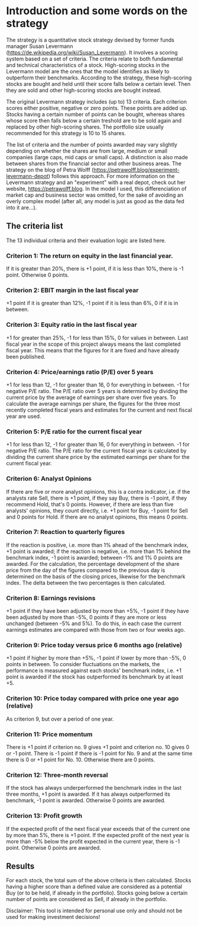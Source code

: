 # Introduction and some words on the strategy #

The strategy is a quantitative stock strategy devised by former funds manager Susan Levermann (https://de.wikipedia.org/wiki/Susan_Levermann).
It involves a scoring system based on a set of criteria. The criteria relate to both fundamental and technical characteristics of a stock.
High-scoring stocks in the Levermann model are the ones that the model identifies as likely to outperform their benchmarks. According to the strategy, these high-scoring stocks are bought and held until their score falls below a certain level. Then they are sold and other high-scoring stocks are bought instead.

The original Levermann strategy includes (up to) 13 criteria. Each criterion scores either positive, negative or zero points. These points are added up. Stocks having a certain number of points can be bought, whereas shares whose score then falls below a certain treshold are to be sold again and replaced by other high-scoring shares.
The portfolio size usually recommended for this strategy is 10 to 15 shares.

The list of criteria and the number of points awarded may vary slightly depending on whether the shares are from large, medium or small companies (large caps, mid caps or small caps). A distinction is also made between shares from the financial sector and other business areas.
The strategy on the blog of Petra Wolff (https://petrawolff.blog/experiment-levermann-depot) follows this approach. For more information on the Levermann strategy and an "experiment" with a real depot, check out her website, https://petrawolff.blog. 
In the model I used, this differenciation of market cap and business sector was omitted, for the sake of avoiding an overly complex model (after all, any model is just as good as the data fed into it are...).

## The criteria list ##
The 13 individual criteria and their evaluation logic are listed here.

### Criterion 1: The return on equity in the last financial year. ###
If it is greater than 20%, there is +1 point, if it is less than 10%, there is -1 point. Otherwise 0 points.

### Criterion 2: EBIT margin in the last fiscal year
+1 point if it is greater than 12%, -1 point if it is less than 6%, 0 if it is in between.

### Criterion 3: Equity ratio in the last fiscal year
+1 for greater than 25%, -1 for less than 15%, 0 for values in between.
Last fiscal year in the scope of this project always means the last completed fiscal year. This means that the figures for it are fixed and have already been published.

### Criterion 4: Price/earnings ratio (P/E) over 5 years
+1 for less than 12, -1 for greater than 16, 0 for everything in between. -1 for negative P/E ratio.
The P/E ratio over 5 years is determined by dividing the current price by the average of earnings per share over five years. To calculate the average earnings per share, the figures for the three most recently completed fiscal years and estimates for the current and next fiscal year are used.

### Criterion 5: P/E ratio for the current fiscal year
+1 for less than 12, -1 for greater than 16, 0 for everything in between. -1 for negative P/E ratio.
The P/E ratio for the current fiscal year is calculated by dividing the current share price by the estimated earnings per share for the current fiscal year.

### Criterion 6: Analyst Opinions
If there are five or more analyst opinions, this is a contra indicator, i.e. if the analysts rate Sell, there is +1 point, if they say Buy, there is -1 point, if they recommend Hold, that's 0 points.
However, if there are less than five analysts' opinions, they count directly, i.e. +1 point for Buy, -1 point for Sell and 0 points for Hold. If there are no analyst opinions, this means 0 points.

### Criterion 7: Reaction to quarterly figures
If the reaction is positive, i.e. more than 1% ahead of the benchmark index, +1 point is awarded; if the reaction is negative, i.e. more than 1% behind the benchmark index, -1 point is awarded; between -1% and 1% 0 points are awarded.
For the calculation, the percentage development of the share price from the day of the figures compared to the previous day is determined on the basis of the closing prices, likewise for the benchmark index. The delta between the two percentages is then calculated.

### Criterion 8: Earnings revisions
+1 point if they have been adjusted by more than +5%, -1 point if they have been adjusted by more than -5%, 0 points if they are more or less unchanged (between -5% and 5%).
To do this, in each case the current earnings estimates are compared with those from two or four weeks ago.

### Criterion 9: Price today versus price 6 months ago (relative)
+1 point if higher by more than +5%, -1 point if lower by more than -5%, 0 points in between. 
To consider fluctuations on the markets, the performance is measured against each stocks' benchmark index, i.e. +1 point is awarded if the stock has outperformed its benchmark by at least +5.

### Criterion 10: Price today compared with price one year ago (relative)
As criterion 9, but over a period of one year.

### Criterion 11: Price momentum
There is +1 point if criterion no. 9 gives +1 point and criterion no. 10 gives 0 or -1 point. There is -1 point if there is -1 point for No. 9 and at the same time there is 0 or +1 point for No. 10. Otherwise there are 0 points.

### Criterion 12: Three-month reversal
If the stock has always underperformed the benchmark index in the last three months, +1 point is awarded. If it has always outperformed its benchmark, -1 point is awarded. Otherwise 0 points are awarded.

### Criterion 13: Profit growth
If the expected profit of the next fiscal year exceeds that of the current one by more than 5%, there is +1 point. If the expected profit of the next year is more than -5% below the profit expected in the current year, there is -1 point. Otherwise 0 points are awarded.


## Results
For each stock, the total sum of the above criteria is then calculated. Stocks having a higher score than a defined value are considered as a potential Buy (or to be held, if already in the portfolio). Stocks going below a certain number of points are considered as Sell, if already in the portfolio.


Disclaimer: This tool is intended for personal use only and should not be used for making investment decisions!
